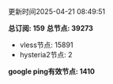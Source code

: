更新时间2025-04-21 08:49:51

**总订阅: 159**
**总节点: 39273**
- vless节点: 15891
- hysteria2节点: 2

**google ping有效节点: 1410**
